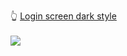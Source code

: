 👆 <a target="_blank" rel="noreferrer noopener" href="https://joaolucassousa.github.io/Front-end-Mini_Projects/Login-Screen-Dark-style/index.html#">Login screen dark style</a>
<br><br>
<img src="https://github.com/joaolucassousa/Front-end-Mini_Projects/blob/7c0d8795b2197bdbdf67e5e208da58b8e5bdd679/Login-Screen-Dark-style/preview-login-screen-dark-style.jpeg">
